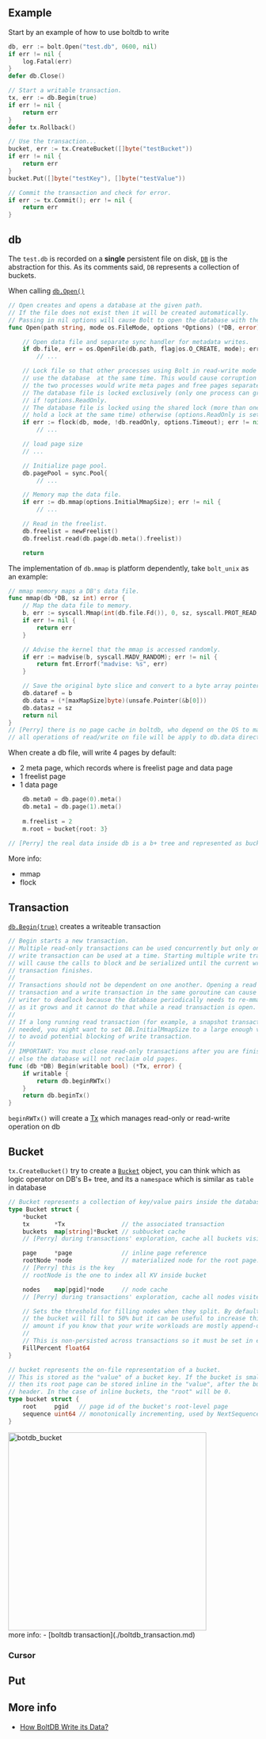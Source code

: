 
## Example

Start by an example of how to use boltdb to write

```go
db, err := bolt.Open("test.db", 0600, nil)
if err != nil {
    log.Fatal(err)
}
defer db.Close()

// Start a writable transaction.
tx, err := db.Begin(true)
if err != nil {
    return err
}
defer tx.Rollback()

// Use the transaction...
bucket, err := tx.CreateBucket([]byte("testBucket"))
if err != nil {
    return err
}
bucket.Put([]byte("testKey"), []byte("testValue"))

// Commit the transaction and check for error.
if err := tx.Commit(); err != nil {
    return err
}
```

## db

The `test.db` is recorded on a **single** persistent file on disk, [`DB`](https://github.com/boltdb/bolt/blob/fd01fc79c553a8e99d512a07e8e0c63d4a3ccfc5/db.go#L45) is the abstraction for this.  As its comments said, `DB` represents a collection of buckets.  

When calling [`db.Open()`](https://github.com/boltdb/bolt/blob/fd01fc79c553a8e99d512a07e8e0c63d4a3ccfc5/db.go#L150)

```go
// Open creates and opens a database at the given path.
// If the file does not exist then it will be created automatically.
// Passing in nil options will cause Bolt to open the database with the default options.
func Open(path string, mode os.FileMode, options *Options) (*DB, error) {

    // Open data file and separate sync handler for metadata writes.
    if db.file, err = os.OpenFile(db.path, flag|os.O_CREATE, mode); err != nil {
        // ...

    // Lock file so that other processes using Bolt in read-write mode cannot
	// use the database  at the same time. This would cause corruption since
	// the two processes would write meta pages and free pages separately.
	// The database file is locked exclusively (only one process can grab the lock)
	// if !options.ReadOnly.
	// The database file is locked using the shared lock (more than one process may
    // hold a lock at the same time) otherwise (options.ReadOnly is set).
    if err := flock(db, mode, !db.readOnly, options.Timeout); err != nil {
        // ...

    // load page size
    // ...

    // Initialize page pool.
    db.pagePool = sync.Pool{
        // ...

    // Memory map the data file.
    if err := db.mmap(options.InitialMmapSize); err != nil {
        // ... 

    // Read in the freelist.
	db.freelist = newFreelist()
    db.freelist.read(db.page(db.meta().freelist))

    return

```
The implementation of `db.mmap` is platform dependently, take `bolt_unix` as an example:
```go
// mmap memory maps a DB's data file.
func mmap(db *DB, sz int) error {
	// Map the data file to memory.
	b, err := syscall.Mmap(int(db.file.Fd()), 0, sz, syscall.PROT_READ, syscall.MAP_SHARED|db.MmapFlags)
	if err != nil {
		return err
	}

	// Advise the kernel that the mmap is accessed randomly.
	if err := madvise(b, syscall.MADV_RANDOM); err != nil {
		return fmt.Errorf("madvise: %s", err)
	}

	// Save the original byte slice and convert to a byte array pointer.
	db.dataref = b
	db.data = (*[maxMapSize]byte)(unsafe.Pointer(&b[0]))
	db.datasz = sz
	return nil
}
// [Perry] there is no page cache in boltdb, who depend on the OS to manage pages
// all operations of read/write on file will be apply to db.data directly 

```

When create a db file, will write 4 pages by default:
- 2 meta page, which records where is freelist page and data page
- 1 freelist page
- 1 data page

```go
	db.meta0 = db.page(0).meta()
    db.meta1 = db.page(1).meta()
    
    m.freelist = 2
    m.root = bucket{root: 3}
    
// [Perry] the real data inside db is a b+ tree and represented as bucket
```

More info:
- mmap
- flock

## Transaction

[`db.Begin(true)`](https://github.com/boltdb/bolt/blob/fd01fc79c553a8e99d512a07e8e0c63d4a3ccfc5/db.go#L442) creates a writeable transaction
```go
// Begin starts a new transaction.
// Multiple read-only transactions can be used concurrently but only one
// write transaction can be used at a time. Starting multiple write transactions
// will cause the calls to block and be serialized until the current write
// transaction finishes.
//
// Transactions should not be dependent on one another. Opening a read
// transaction and a write transaction in the same goroutine can cause the
// writer to deadlock because the database periodically needs to re-mmap itself
// as it grows and it cannot do that while a read transaction is open.
//
// If a long running read transaction (for example, a snapshot transaction) is
// needed, you might want to set DB.InitialMmapSize to a large enough value
// to avoid potential blocking of write transaction.
//
// IMPORTANT: You must close read-only transactions after you are finished or
// else the database will not reclaim old pages.
func (db *DB) Begin(writable bool) (*Tx, error) {
	if writable {
		return db.beginRWTx()
	}
	return db.beginTx()
}
```
`beginRWTx()` will create a [Tx](https://github.com/boltdb/bolt/blob/fd01fc79c553a8e99d512a07e8e0c63d4a3ccfc5/tx.go#L24) which manages read-only or read-write operation on db


## Bucket
`tx.CreateBucket()` try to create a [`Bucket`](https://github.com/boltdb/bolt/blob/fd01fc79c553a8e99d512a07e8e0c63d4a3ccfc5/bucket.go#L36) object, you can think which as logic operator on DB's B+ tree, and its a `namespace` which is similar as `table` in database

```go
// Bucket represents a collection of key/value pairs inside the database.
type Bucket struct {
	*bucket
	tx       *Tx                // the associated transaction
    buckets  map[string]*Bucket // subbucket cache
    // [Perry] during transactions' exploration, cache all buckets visited

	page     *page              // inline page reference
    rootNode *node              // materialized node for the root page.
    // [Perry] this is the key 
    // rootNode is the one to index all KV inside bucket

    nodes    map[pgid]*node     // node cache
    // [Perry] during transactions' exploration, cache all nodes visited

	// Sets the threshold for filling nodes when they split. By default,
	// the bucket will fill to 50% but it can be useful to increase this
	// amount if you know that your write workloads are mostly append-only.
	//
	// This is non-persisted across transactions so it must be set in every Tx.
	FillPercent float64
}

// bucket represents the on-file representation of a bucket.
// This is stored as the "value" of a bucket key. If the bucket is small enough,
// then its root page can be stored inline in the "value", after the bucket
// header. In the case of inline buckets, the "root" will be 0.
type bucket struct {
	root     pgid   // page id of the bucket's root-level page
	sequence uint64 // monotonically incrementing, used by NextSequence()
}
```

<img src="https://user-images.githubusercontent.com/16873751/98407817-244f7d00-2025-11eb-800f-ad0356149725.png" alt="botdb_bucket" width="400"/>
<br/>
more info:
- [boltdb transaction](./boltdb_transaction.md)

### Cursor




## Put



## More info
- [How BoltDB Write its Data?](https://medium.com/@abserari/how-boltdb-write-its-data-61f64a3c0e06)